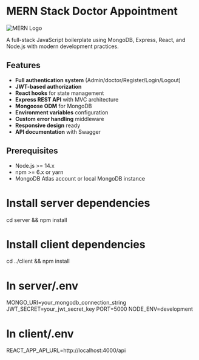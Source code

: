 # MERN Stack Doctor Appointment

![MERN Logo](https://miro.medium.com/max/1200/1*WYQ8z7BxLQ3obIyYh4w5BQ.png)

A full-stack JavaScript boilerplate using MongoDB, Express, React, and Node.js with modern development practices.

## Features

- **Full authentication system** (Admin/doctor/Register/Login/Logout)
- **JWT-based authorization**
- **React hooks** for state management
- **Express REST API** with MVC architecture
- **Mongoose ODM** for MongoDB
- **Environment variables** configuration
- **Custom error handling** middleware
- **Responsive design** ready
- **API documentation** with Swagger

## Prerequisites

- Node.js >= 14.x
- npm >= 6.x or yarn
- MongoDB Atlas account or local MongoDB instance

# Install server dependencies
cd server && npm install

# Install client dependencies
cd ../client && npm install

# In server/.env
MONGO_URI=your_mongodb_connection_string
JWT_SECRET=your_jwt_secret_key
PORT=5000
NODE_ENV=development

# In client/.env
REACT_APP_API_URL=http://localhost:4000/api
